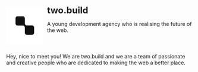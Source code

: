 <div style="display: flex; align-items: center; margin-bottom: 20px;">
  <img src="./logo-border-radius.svg" alt="two.build logo" width="100">
  <div style="margin-left: 10px; margin-bottom: 20px;">
    <strong style="font-size: 24px;">two.build</strong><br>
    <p>A young development agency who is realising the future of the web.</p>
  </div>
</div>

Hey, nice to meet you! We are two.build and we are a team of passionate and creative people who are dedicated to making the web a better place. 

